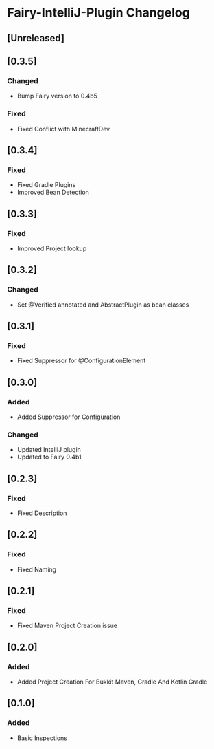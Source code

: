<!-- Keep a Changelog guide -> https://keepachangelog.com -->

# Fairy-IntelliJ-Plugin Changelog

## [Unreleased]

## [0.3.5]
### Changed
- Bump Fairy version to 0.4b5

### Fixed
- Fixed Conflict with MinecraftDev

## [0.3.4]
### Fixed
- Fixed Gradle Plugins
- Improved Bean Detection

## [0.3.3]
### Fixed
- Improved Project lookup

## [0.3.2]
### Changed
- Set @Verified annotated and AbstractPlugin as bean classes

## [0.3.1]
### Fixed
- Fixed Suppressor for @ConfigurationElement

## [0.3.0]
### Added
- Added Suppressor for Configuration

### Changed
- Updated IntelliJ plugin
- Updated to Fairy 0.4b1

## [0.2.3]
### Fixed
- Fixed Description

## [0.2.2]
### Fixed
- Fixed Naming

## [0.2.1]
### Fixed
- Fixed Maven Project Creation issue

## [0.2.0]
### Added
- Added Project Creation For Bukkit Maven, Gradle And Kotlin Gradle

## [0.1.0]
### Added
- Basic Inspections
